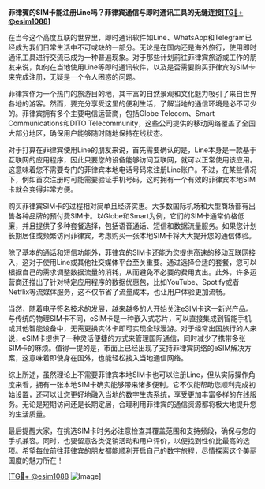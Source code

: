 **菲律賓的SIM卡能注册Line吗？菲律宾通信与即时通讯工具的无缝连接[[TG💪+ @esim1088](https://t.me/s/esim1088)]**

在当今这个高度互联的世界里，即时通讯软件如Line、WhatsApp和Telegram已经成为我们日常生活中不可或缺的一部分。无论是在国内还是海外旅行，使用即时通讯工具进行交流已成为一种普遍现象。对于那些计划前往菲律宾旅游或工作的朋友来说，如何在当地使用Line等即时通讯软件，以及是否需要购买菲律宾的SIM卡来完成注册，无疑是一个令人困惑的问题。

菲律宾作为一个热门的旅游目的地，其丰富的自然景观和文化魅力吸引了来自世界各地的游客。然而，要充分享受这里的便利生活，了解当地的通信环境是必不可少的。菲律宾拥有多个主要电信运营商，包括Globe Telecom、Smart Communications和DITO Telecommunity，这些公司提供的移动网络覆盖了全国大部分地区，确保用户能够随时随地保持在线状态。

对于打算在菲律宾使用Line的朋友来说，首先需要确认的是，Line本身是一款基于互联网的应用程序，因此只要您的设备能够访问互联网，就可以正常使用该应用。这意味着您不需要专门的菲律宾本地电话号码来注册Line账户。不过，在某些情况下，例如首次注册时可能需要验证手机号码，这时拥有一个有效的菲律宾本地SIM卡就会变得非常方便。

购买菲律宾SIM卡的过程相对简单且经济实惠。大多数国际机场和大型商场都有出售各种品牌的预付费SIM卡。以Globe和Smart为例，它们的SIM卡通常价格低廉，并且提供了多种套餐选择，包括语音通话、短信和数据流量服务。如果您计划长期居住或频繁访问菲律宾，考虑购买一张本地SIM卡将大大提升您的通信体验。

除了基本的通话和短信功能外，菲律宾的SIM卡还能为您提供高速的移动互联网接入，这对于使用Line或其他社交媒体平台至关重要。通过选择合适的套餐，您可以根据自己的需求调整数据流量的消耗，从而避免不必要的费用支出。此外，许多运营商还推出了针对特定应用程序的数据优惠包，比如YouTube、Spotify或者Netflix等流媒体服务，这不仅节省了流量成本，也让用户体验更加流畅。

当然，随着电子签名技术的发展，越来越多的人开始关注eSIM卡这一新兴产品。与传统的物理SIM卡不同，eSIM卡是一种嵌入式芯片，可以直接集成到智能手机或其他智能设备中，无需更换实体卡即可实现全球漫游。对于经常出国旅行的人来说，eSIM卡提供了一种灵活便捷的方式来管理国际通信，同时减少了携带多张SIM卡的麻烦。值得一提的是，市面上已经出现了支持菲律宾网络的eSIM解决方案，这意味着即使身在国外，也能轻松接入当地通信网络。

综上所述，虽然理论上不需要菲律宾本地SIM卡也可以注册Line，但从实际操作角度来看，拥有一张本地SIM卡确实能够带来诸多便利。它不仅能帮助您顺利完成初始设置，还可以让您更好地融入当地的数字生态系统，享受更加丰富多样的在线服务。无论是短期访问还是长期定居，合理利用菲律宾的通信资源都将极大地提升您的生活质量。

最后提醒大家，在挑选SIM卡时务必注意检查其覆盖范围和支持频段，确保与您的手机兼容。同时，也要留意各类促销活动和用户评价，以便找到性价比最高的选项。希望每位前往菲律宾的朋友都能顺利开启自己的数字旅程，尽情探索这个美丽国度的魅力所在！

[[TG💪+ @esim1088](https://t.me/s/esim1088) ![Image](https://i.postimg.cc/4NQfJmqS/Snipaste-2025-05-13-00-14-12.png)]